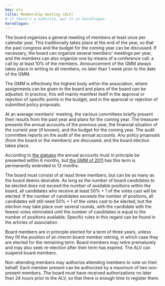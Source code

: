 ```yaml
---
key: alv
title: Membership meeting (ALV)
# if there's a subtitle, put it in heroSlogan:
heroSlogan: ''
---
```


The board organizes a general meeting of members at least once per calendar year. This traditionally takes place at the end of the year, so that the past congress and the budget for the coming year can be discussed. If necessary, the board can organize several members' meetings per year, and the members can also organize one by means of a conference call. a call by at least 10% of the members. Announcement of the GMM always takes place in writing to all members, no later than 1 week prior to the date of the GMM.

The GMM is effectively the highest body within the association, where assignments can be given to the board and plans of the board can be adjusted. In practice, this will mainly manifest itself in the approval or rejection of specific points in the budget, and in the approval or rejection of submitted policy proposals.

At an average members' meeting, the various committees briefly present their results from the past year and plans for the coming year. The treasurer presents the annual accounts of the previous year, the financial situation of the current year (if known), and the budget for the coming year. The audit committee reports on the audit of the annual accounts. Any policy proposals (from the board or the members) are discussed, and the board election takes place.

According to [the statutes](/nl/association/statuten) the annual accounts must in principle be presented within 6 months, but [the GMM of 2011](/nl/vereniging/bestuur/minutes/07-12-2011.html) has this term is permanently extended to 12 months.

The board must consist of at least three members, but can be as many as the board deems desirable. As long as the number of board candidates to be elected does not exceed the number of available positions within the board, all candidates who receive at least 50% + 1 of the votes cast will be elected. If the number of candidates exceeds the number of positions, all candidates will still need 50% + 1 of the votes cast to be elected, but the election may take place over several rounds, with the candidate with the fewest votes eliminated until the number of candidates is equal to the number of positions available. Specific rules in this regard can be found in the articles of association.

Board members are in principle elected for a term of three years, unless they fill the position of an interim board member retiring, in which case they are elected for the remaining term. Board members may retire prematurely and may also seek re-election after their term has expired. The ALV can suspend board members.

Non-attending members may authorize attending members to vote on their behalf. Each member present can be authorized by a maximum of two non-present members. The board must have received authorizations no later than 24 hours prior to the ALV, so that there is enough time to register them.
